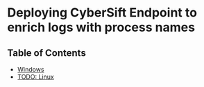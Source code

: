 # Deploying CyberSift Endpoint to enrich logs with process names

## Table of Contents

 * [Windows](https://github.com/CyberSift/CyberSift_Documentation/blob/master/Deployment%20Guides/endpoint/windows-endpoint.md)
 * [TODO: Linux](#)
